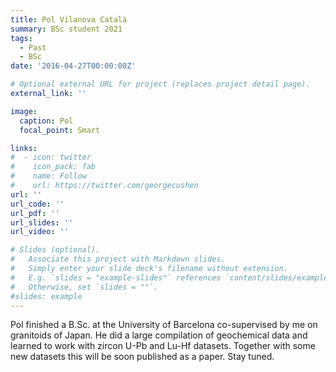 ```yaml
---
title: Pol Vilanova Català
summary: BSc student 2021
tags:
  - Past
  - BSc
date: '2016-04-27T00:00:00Z'

# Optional external URL for project (replaces project detail page).
external_link: ''

image:
  caption: Pol
  focal_point: Smart

links:
#  - icon: twitter
#    icon_pack: fab
#    name: Follow
#    url: https://twitter.com/georgecushen
url: ''
url_code: ''
url_pdf: ''
url_slides: ''
url_video: ''

# Slides (optional).
#   Associate this project with Markdown slides.
#   Simply enter your slide deck's filename without extension.
#   E.g. `slides = "example-slides"` references `content/slides/example-slides.md`.
#   Otherwise, set `slides = ""`.
#slides: example
---
```


Pol finished a B.Sc. at the University of Barcelona co-supervised by me on granitoids of Japan. He did a large compilation of geochemical data and learned to work with zircon U-Pb and Lu-Hf datasets. Together with some new datasets this will be soon published as a paper. Stay tuned.
